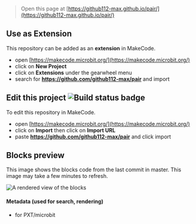 
> Open this page at [https://github112-max.github.io/pair/](https://github112-max.github.io/pair/)

## Use as Extension

This repository can be added as an **extension** in MakeCode.

* open [https://makecode.microbit.org/](https://makecode.microbit.org/)
* click on **New Project**
* click on **Extensions** under the gearwheel menu
* search for **https://github.com/github112-max/pair** and import

## Edit this project ![Build status badge](https://github.com/github112-max/pair/workflows/MakeCode/badge.svg)

To edit this repository in MakeCode.

* open [https://makecode.microbit.org/](https://makecode.microbit.org/)
* click on **Import** then click on **Import URL**
* paste **https://github.com/github112-max/pair** and click import

## Blocks preview

This image shows the blocks code from the last commit in master.
This image may take a few minutes to refresh.

![A rendered view of the blocks](https://github.com/github112-max/pair/raw/master/.github/makecode/blocks.png)

#### Metadata (used for search, rendering)

* for PXT/microbit
<script src="https://makecode.com/gh-pages-embed.js"></script><script>makeCodeRender("{{ site.makecode.home_url }}", "{{ site.github.owner_name }}/{{ site.github.repository_name }}");</script>
